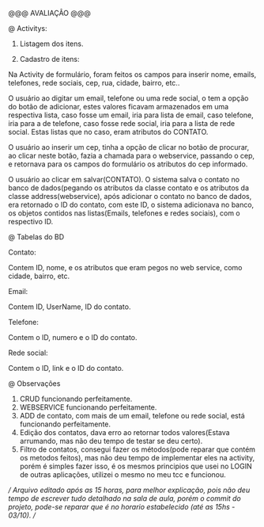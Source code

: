 @@@ AVALIAÇÂO @@@


@ Activitys:

1. Listagem dos itens.

2. Cadastro de itens:

Na Activity de formulário, foram feitos os campos para inserir nome, emails, telefones, rede sociais, cep, rua, cidade, bairro, etc..


O usuário ao digitar um email, telefone ou uma  rede social, o tem a opção do botão de adicionar, estes valores ficavam armazenados em uma respectiva lista, caso fosse um email, iria para lista de email, caso telefone, iria para a de telefone, caso fosse rede social, iria para a lista de rede social. Estas listas que no caso, eram atributos do CONTATO.

O usuário ao inserir um cep, tinha a opção de clicar no botão de procurar, ao clicar neste botão, fazia a chamada para o webservice, passando o cep, e retornava para os campos do formulário os atributos do cep informado.

O usuário ao clicar em salvar(CONTATO). O sistema salva o contato no banco de dados(pegando os atributos da classe contato e os atributos da classe address(webservice), após adicionar o contato no banco de dados, era retornado o ID do contato, com este ID, o sistema adicionava no banco, os objetos contidos nas listas(Emails, telefones e redes sociais), com o respectivo ID.

@ Tabelas do BD

Contato: 

Contem ID, nome, e os atributos que eram pegos no web service, como cidade, bairro, etc.

Email: 

Contem ID, UserName, ID do contato.

Telefone: 

Contem o  ID, numero e o ID do contato.

Rede social: 

Contem o ID, link e o ID do contato.


@ Observações

1. CRUD funcionando perfeitamente.
2. WEBSERVICE funcionando perfeitamente.
3. ADD de contato, com mais de um email, telefone ou rede social, está funcionando perfeitamente.
4. Edição dos contatos, dava erro ao retornar todos valores(Estava arrumando, mas não deu tempo de testar se deu certo).
5. Filtro de contatos, consegui fazer os métodos(pode reparar que contém os metodos feitos), mas não deu tempo de implementar eles na activity, porém é simples fazer isso, é os mesmos principios que usei no LOGIN de outras aplicações, utilizei o mesmo no meu tcc e funcionou.


*/ Arquivo editado após as 15 horas, para melhor explicação, pois não deu tempo de escrever tudo detalhado na sala de aula, porém o commit do projeto, pode-se reparar que é no horario estabelecido (até as 15hs - 03/10). /*


